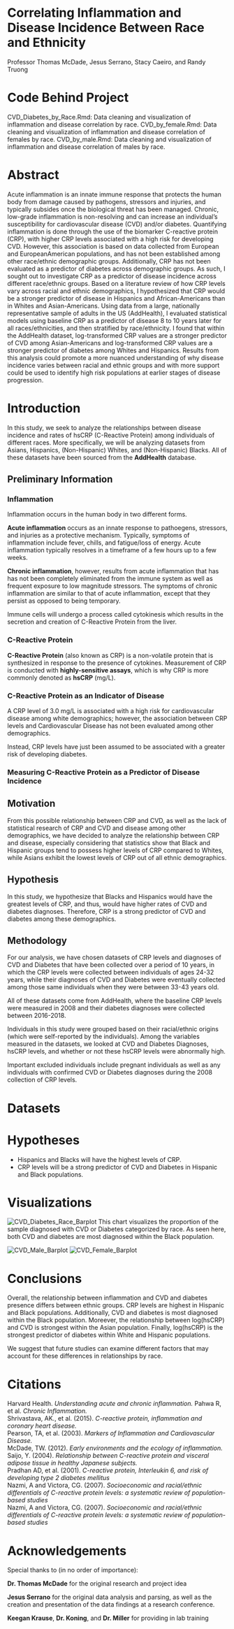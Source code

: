 # Correlating Inflammation and Disease Incidence Between Race and Ethnicity 

Professor Thomas McDade, Jesus Serrano, Stacy Caeiro, and Randy Truong 

# Code Behind Project 
CVD_Diabetes_by_Race.Rmd: Data cleaning and visualization of inflammation and disease correlation by race. 
CVD_by_female.Rmd: Data cleaning and visualization of inflammation and disease correlation of females by race. 
CVD_by_male.Rmd: Data cleaning and visualization of inflammation and disease correlation of males by race. 

# Abstract 
Acute inflammation is an innate immune response that protects the human body from
damage caused by pathogens, stressors and injuries, and typically subsides once the
biological threat has been managed. Chronic, low-grade inflammation is non-resolving
and can increase an individual’s susceptibility for cardiovascular disease (CVD) and/or
diabetes. Quantifying inflammation is done through the use of the biomarker C-reactive
protein (CRP), with higher CRP levels associated with a high risk for developing CVD.
However, this association is based on data collected from European and EuropeanAmerican 
populations, and has not been established among other race/ethnic
demographic groups. Additionally, CRP has not been evaluated as a predictor of diabetes
across demographic groups. As such, I sought out to investigate CRP as a predictor of
disease incidence across different race/ethnic groups. Based on a literature review of how
CRP levels vary across racial and ethnic demographics, I hypothesized that CRP would
be a stronger predictor of disease in Hispanics and African-Americans than in Whites and
Asian-Americans. Using data from a large, nationally representative sample of adults in
the US (AddHealth), I evaluated statistical models using baseline CRP as a predictor of
disease 8 to 10 years later for all races/ethnicities, and then stratified by race/ethnicity. I
found that within the AddHealth dataset, log-transformed CRP values are a stronger
predictor of CVD among Asian-Americans and log-transformed CRP values are a
stronger predictor of diabetes among Whites and Hispanics. Results from this analysis
could promote a more nuanced understanding of why disease incidence varies between
racial and ethnic groups and with more support could be used to identify high risk
populations at earlier stages of disease progression.

# Introduction
In this study, we seek to analyze the relationships between disease incidence and
rates of hsCRP (C-Reactive Protein) among individuals of different races. More specifically, we 
will be analyzing datasets from Asians, Hispanics, (Non-Hispanic) Whites, and
(Non-Hispanic) Blacks. All of these datasets have been sourced from the 
**AddHealth** database.

## Preliminary Information 
### Inflammation 
Inflammation occurs in the human body in two different forms. <br> 

**Acute inflammation** occurs as an innate response to pathoegens, stressors, 
and injuries as a protective mechanism. Typically, symptoms of inflammation 
include fever, chills, and fatigue/loss of energy. Acute inflammation typically 
resolves in a timeframe of a few hours up to a few weeks. <br> 

**Chronic inflammation**, however, results from acute 
inflammation that has has not been completely eliminated
from the immune system as well as frequent exposure to low
magnitude stressors. The symptoms of chronic inflammation are similar
to that of acute inflammation, except that they persist as opposed to 
being temporary. <br>

Immune cells will undergo a process called cytokinesis which results 
in the secretion and creation of C-Reactive Protein from the liver. <br>

### C-Reactive Protein 
**C-Reactive Protein** (also known as CRP) is a non-volatile protein that is synthesized in response to the presence of cytokines. 
Measurement of CRP is conducted with **highly-sensitive assays**, 
which is why CRP is more commonly denoted as **hsCRP** (mg/L). <br> 

### C-Reactive Protein as an Indicator of Disease 
A CRP level of 3.0 mg/L is associated with a high risk for cardiovascular disease among white demographics; however, the association between CRP levels and Cardiovascular Disease has not been evaluated among other demographics. 

Instead, CRP levels have just been assumed to be associated with a greater risk of developing diabetes.

### Measuring C-Reactive Protein as a Predictor of Disease Incidence

## Motivation 
From this possible relationship between CRP and CVD, as well as the lack of
statistical research of CRP and CVD and disease among other demographics, we
have decided to analyze the relationship between CRP and disease, especially
considering that statistics show that Black and Hispanic groups tend to 
possess higher levels of CRP compared to Whites, while Asians exhibit the 
lowest levels of CRP out of all ethnic demographics. 

## Hypothesis 
In this study, we hypothesize that Blacks and Hispanics would have the greatest
levels of CRP, and thus, would have higher rates of CVD and diabetes diagnoses.
Therefore, CRP is a strong predictor of CVD and diabetes among these 
demographics. 

## Methodology 
For our analysis, we have chosen datasets of CRP levels and diagnoses of CVD
and Diabetes that have been collected over a period of 10 years, in which
the CRP levels were collected between individuals of ages 24-32 years, 
while their diagnoses of CVD and Diabetes were eventually collected among
those same individuals when they were between 33-43 years old.

All of these datasets come from AddHealth, where the baseline CRP levels 
were measured in 2008 and their diabetes diagnoses were collected between
2016-2018. 

Individuals in this study were grouped based on their racial/ethnic origins 
(which were self-reported by the individuals). Among the variables measured 
in the datasets, we looked at CVD and Diabetes Diagnoses, hsCRP levels, 
and whether or not these hsCRP levels were abnormally high.

Important excluded individuals include pregnant individuals as well as any
individuals with confirmed CVD or Diabetes diagnoses during the 2008 
collection of CRP levels. 

# Datasets 

# Hypotheses 
- Hispanics and Blacks will have the highest levels of CRP. 
- CRP levels will be a strong predictor of CVD and Diabetes in Hispanic and Black populations. 

# Visualizations
![CVD_Diabetes_Race_Barplot](https://user-images.githubusercontent.com/120422997/210270008-9bc61896-df01-40cf-bae4-02f1dcb3bedb.png)
This chart visualizes the proportion of the sample diagnosed with CVD or Diabetes categorized by race. As seen here, both CVD and diabetes are most diagnosed within the Black population. 

![CVD_Male_Barplot](./imgs/Male/CVD_Male.png)
![CVD_Female_Barplot](./imgs/Female/CVD_Female.png)

# Conclusions 
Overall, the relationship between inflammation and CVD and diabetes presence differs between ethnic groups. CRP levels are highest in Hispanic and Black populations. Additionally, CVD and diabetes is most diagnosed within the Black population. Moreever, the relationship between log(hsCRP) and CVD is strongest within the Asian population. Finally, log(hsCRP) is the strongest predictor of diabetes within White and Hispanic populations. 

We suggest that future studies can examine different factors that may account for these differences in relationships by race. 

# Citations 
Harvard Health. *Understanding acute and chronic inflammation.*
Pahwa R, et al. *Chronic Inflammation.* <br>
Shrivastava, AK., et al. (2015). *C-reactive protein, inflammation and coronary heart disease.* <br> 
Pearson, TA, et al. (2003). *Markers of Inflammation and Cardiovascular Disease.* <br>
McDade, TW. (2012). *Early environments and the ecology of inflammation.* <br>
Saijo, Y. (2004). *Relationship between C-reactive protein and visceral adipose tissue in healthy Japanese subjects.* <br>
Pradhan AD, et al. (2001). *C-reactive protein, Interleukin 6, and risk of developing type 2 diabetes mellitus* <br>
Nazmi, A and Victora, CG. (2007). *Socioeconomic and racial/ethnic differentials of C-reactive protein levels: a systematic review of population-based studies* <br>
Nazmi, A and Victora, CG. (2007). *Socioeconomic and racial/ethnic differentials of C-reactive protein levels: a systematic review of population-based studies* <br>


# Acknowledgements
Special thanks to (in no order of importance): 


**Dr. Thomas McDade** for the original research and project idea


**Jesus Serrano** for the original data analysis and parsing, as well as the creation and presentation of the data findings at a research conference. 


**Keegan Krause**, **Dr. Koning**, and **Dr. Miller** for providing in lab training 


